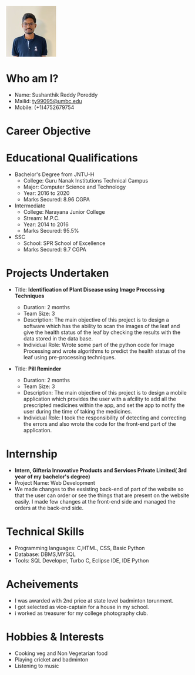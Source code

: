 ![](img.jpg)
# Who am I?

- Name: Sushanthik Reddy Poreddy
- Mailid: ty99095@umbc.edu
- Mobile: (+1)4752679754

# Career Objective
# Educational Qualifications

 - Bachelor's Degree from JNTU-H 
    - College: Guru Nanak Institutions Technical Campus
    - Major: Computer Science and Technology
    - Year: 2016 to 2020
    - Marks Secured: 8.96 CGPA
 - Intermediate
    - College: Narayana Junior College
    - Stream: M.P.C.
    - Year: 2014 to 2016
    - Marks Secured: 95.5%
  - SSC
     - School: SPR School of Excellence
     - Marks Secured: 9.7 CGPA
# Projects Undertaken

 - Title: **Identification of Plant Disease using Image Processing Techniques**
    - Duration: 2 months
    - Team Size: 3
    - Description: The main objective of this project is to design a software which has the ability to scan the images of the leaf and give the health status of the leaf by checking the results with the data stored in the data base.
    - Individual Role: Wrote some part of the python code for Image Processing and wrote algorithms to predict the health status of the leaf using pre-processing techniques.
    
  - Title: **Pill Reminder**
    - Duration: 2 months
    - Team Size: 3
    - Description: The main objective of this project is to design a mobile application which provides the user with a afcility to add all the prescripted medicines within the app, and set the app to notify the user during the time of taking the medicines.
    - Individual Role: I took the responsibility of detecting and correcting the errors and also wrote the code for the front-end part of the application.

# Internship
  
  - **Intern, Gifteria Innovative Products and Services Private Limited( 3rd year of my bachelor's degree)**
   - Project Name: Web Development
   - We made changes to the exsisting back-end of part of the website so that the user can order or see the things that are present on the website easily. I made few changes at the front-end side and managed the orders at the back-end side. 

# Technical Skills

  - Programming languages: C,HTML, CSS, Basic Python
  - Database: DBMS,MYSQL
  - Tools: SQL Developer, Turbo C, Eclipse IDE, IDE Python
  
# Acheivements
 
  - I was awarded with 2nd price at state level badminton torunment.
  - I got selected as vice-captain for a house in my school.
  - i worked as treasurer for my college photography club.
 
# Hobbies & Interests

 - Cooking veg and Non Vegetarian food
 - Playing cricket and badminton
 - Listening to music

